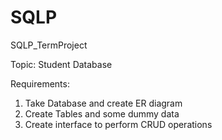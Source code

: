 # SQLP
SQLP_TermProject

Topic: Student Database

Requirements:
1. Take Database and create ER diagram
2. Create Tables and some dummy data
3. Create interface to perform CRUD operations



